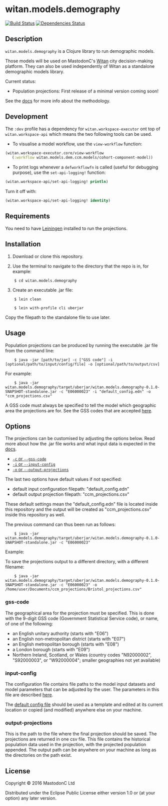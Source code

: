 # witan.models.demography

[![Build Status](https://circleci.com/gh/MastodonC/witan.models.demography.svg?style=shield)](https://circleci.com/gh/MastodonC/witan.models.demography) [![Dependencies Status](https://jarkeeper.com/MastodonC/witan.models.demography/status.svg)](https://jarkeeper.com/MastodonC/witan.models.demography)


## Description

`witan.models.demography` is a Clojure library to run demographic models.

Those models will be used on MastodonC's [Witan](http://www.mastodonc.com/products/witan/) city decision-making platform.
They can also be used independently of Witan as a standalone demographic models library.

Current status:
* Population projections: First release of a minimal version coming soon!

See the [docs](https://github.com/MastodonC/witan.models.demography/blob/master/doc/intro.md) for more info about the methodology.

## Development

The `:dev` profile has a dependency for `witan.workspace-executor` ont top of `witan.workspace-api` which means the two following tools can be used.

* To visualise a model workflow, use the `view-workflow` function:
```Clojure
(witan.workspace-executor.core/view-workflow
   (:workflow witan.models.dem.ccm.models/cohort-component-model))
```

* To print logs whenever a `defworkflowfn` is called (useful for debugging purpose), use the
`set-api-logging!` function:
```Clojure
(witan.workspace-api/set-api-logging! println)
```

Turn it off with:
```Clojure
(witan.workspace-api/set-api-logging! identity)
```

## Requirements

You need to have [Leiningen](http://leiningen.org/) installed to run the projections.

## Installation

1) Download or clone this repository.

2) Use the terminal to navigate to the directory that the repo is in, for example:
```
	$ cd witan.models.demography
```

3) Create an executable .jar file:
```
	$ lein clean

	$ lein with-profile cli uberjar
```

Copy the filepath to the standalone file to use later.

## Usage
Population projections can be produced by running the executable .jar file from the command line:

```
    $ java -jar [path/to/jar] -c ["GSS code"] -i [optional/path/to/input/config/file] -o [optional/path/to/output/csv]
```

For example:
```
    $ java -jar witan.models.demography/target/uberjar/witan.models.demography-0.1.0-SNAPSHOT-standalone.jar -c "E06000023" -i "default_config.edn" -o "ccm_projections.csv"
```
A GSS code must always be specified to tell the model which geographic area the projections are for. See the GSS codes that are accepted [here](#gss-code).

## Options

The projections can be customised by adjusting the options below. Read more about how the .jar file works and what input data is expected in the [docs](doc/run-models.md).

* [`-c` or `--gss-code`](#gss-code)
* [`-i` or `--input-config`](#input-config)
* [`-o` or `--output-projections`](#output-projections)


The last two options have default values if not specified:

* default input configuration filepath: "default_config.edn"
* default output projection filepath: "ccm_projections.csv"

These default settings mean the "default_config.edn" file is located inside this repository and the output will be created as "ccm_projections.csv" inside this repository as well.

The previous command can thus been run as follows:

```
	$ java -jar witan.models.demography/target/uberjar/witan.models.demography-0.1.0-SNAPSHOT-standalone.jar -c "E06000023"
```

Example:

To save the projections output to a different directory, with a different filename:

```
	$ java -jar witan.models.demography/target/uberjar/witan.models.demography-0.1.0-SNAPSHOT-standalone.jar -c "E06000023" -o /home/user/Documents/ccm_projections/Bristol_projections.csv"
```

### gss-code

The geographical area for the projection must be specified. This is done with the 9-digit GSS code (Government Statistical Service code), or name, of one of the following:

  * an English unitary authority (starts with "E06")
  * an English non-metropolitan district (starts with "E07")
  * an English metropolitan borough (starts with "E08")
  * a London borough (starts with "E09")
  * Northern Ireland, Scotland, or Wales (country codes "N92000002", "S92000003", or "W92000004"; smaller geographies not yet available)

### input-config

The configuration file contains file paths to the model input datasets and model parameters that can be adjusted by the user. The parameters in this file are described [here](doc/run-models.md).

The [default config file](https://github.com/MastodonC/witan.models.demography/blob/master/default_config.edn) should be used as a template and edited at its current location or copied (and modified) anywhere else on your machine.

### output-projections

This is the path to the file where the final projection should be saved. The projections are returned in one csv file. This file contains the historical population data used in the projection, with the projected population appended. The output path can be anywhere on your machine as long as the directories on the path exist.


## License

Copyright © 2016 MastodonC Ltd

Distributed under the Eclipse Public License either version 1.0 or (at
your option) any later version.
